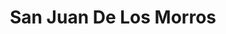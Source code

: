 ---
title: San Juan De Los Morros
url: /san-juan-de-los-morros/
latitude: 9.919
longitude: -67.35
---
